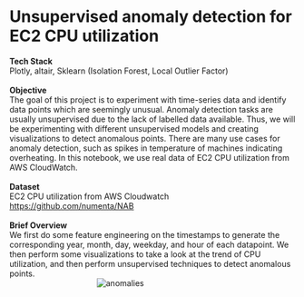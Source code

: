 # Unsupervised anomaly detection for EC2 CPU utilization

<b>Tech Stack</b>
<br/>
Plotly, altair, Sklearn (Isolation Forest, Local Outlier Factor)
<br/><br/>
<b>Objective</b><br/>
The goal of this project is to experiment with time-series data and identify data points which are seemingly unusual. Anomaly detection tasks are usually unsupervised due to the lack of labelled data available. Thus, we will be experimenting with different unsupervised models and creating visualizations to detect anomalous points. There are many use cases for anomaly detection, such as spikes in temperature of machines indicating overheating. In this notebook, we use real data of  EC2 CPU utilization from AWS CloudWatch.
<br/><br/>
<b>Dataset</b><br/>
EC2 CPU utilization from AWS Cloudwatch
https://github.com/numenta/NAB
<br/><br/>
<b>Brief Overview</b><br/>
We first do some feature engineering on the timestamps to generate the corresponding year, month, day, weekday, and hour of each datapoint. We then perform some visualizations to take a look at the trend of CPU utilization, and then perform unsupervised techniques to detect anomalous points.<br/>
&emsp;&emsp;&emsp;&emsp;&emsp;&emsp;&emsp;&emsp;&emsp;&emsp;&emsp;![anomalies](https://user-images.githubusercontent.com/31071751/118603208-35ecbb00-b7e6-11eb-81be-ac54de1a9f7e.JPG)


